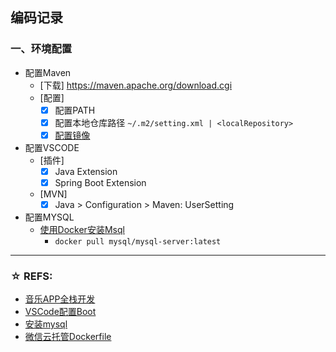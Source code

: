 ## 编码记录
### 一、环境配置
- 配置Maven
  - [下载] https://maven.apache.org/download.cgi
  - [配置] 
    - [x] 配置PATH
    - [x] 配置本地仓库路径 `~/.m2/setting.xml | <localRepository>`
    - [x] [配置镜像](https://developer.aliyun.com/mirror/maven)
- 配置VSCODE
  - [插件]
    - [x] Java Extension
    - [x] Spring Boot Extension
  - [MVN]
    - [x] Java > Configuration > Maven: UserSetting
- 配置MYSQL
  - [使用Docker安装Msql](https://www.jianshu.com/p/eb3d9129d880)  
    - `docker pull mysql/mysql-server:latest`
------
### ☆ REFS:
- [音乐APP全栈开发](https://www.bilibili.com/video/BV1XQ4y1a7mX?spm_id_from=333.999.0.0)
- [VSCode配置Boot](https://blog.csdn.net/zyd573803837/article/details/109263219)
- [安装mysql](https://www.jianshu.com/p/eb3d9129d880)
- [微信云托管Dockerfile](https://github.com/WeixinCloud/wxcloudrun-springboot/blob/main/Dockerfile)
